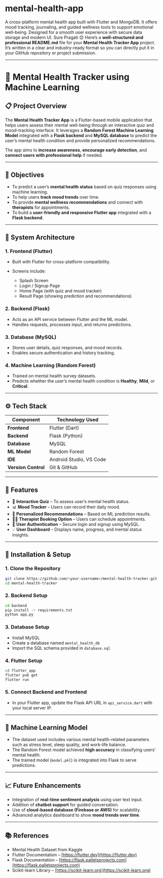 # mental-health-app
A cross-platform mental health app built with Flutter and MongoDB. It offers mood tracking, journaling, and guided wellness tools to support emotional well-being. Designed for a smooth user experience with secure data storage and modern UI.
Sure Pragati 😊
Here’s a **well-structured and professional README.md** file for your **Mental Health Tracker App** project.
It’s written in a clear and industry-ready format so you can directly put it in your GitHub repository or project submission.

---

# 🧠 Mental Health Tracker using Machine Learning

## 📋 Project Overview

The **Mental Health Tracker App** is a Flutter-based mobile application that helps users assess their mental well-being through an interactive quiz and mood-tracking interface.
It leverages a **Random Forest Machine Learning Model** integrated with a **Flask backend** and **MySQL database** to predict the user’s mental health condition and provide personalized recommendations.

The app aims to **increase awareness**, **encourage early detection**, and **connect users with professional help** if needed.

---

## 🎯 Objectives

* To predict a user’s **mental health status** based on quiz responses using machine learning.
* To help users **track mood trends** over time.
* To provide **mental wellness recommendations** and connect with **therapists** for appointments.
* To build a **user-friendly and responsive Flutter app** integrated with a **Flask backend**.

---

## 🧩 System Architecture

### 1. **Frontend (Flutter)**

* Built with Flutter for cross-platform compatibility.
* Screens include:

  * Splash Screen
  * Login / Signup Page
  * Home Page (with quiz and mood tracker)
  * Result Page (showing prediction and recommendations)

### 2. **Backend (Flask)**

* Acts as an API service between Flutter and the ML model.
* Handles requests, processes input, and returns predictions.

### 3. **Database (MySQL)**

* Stores user details, quiz responses, and mood records.
* Enables secure authentication and history tracking.

### 4. **Machine Learning (Random Forest)**

* Trained on mental health survey datasets.
* Predicts whether the user’s mental health condition is **Healthy**, **Mild**, or **Critical**.

---

## ⚙️ Tech Stack

| Component           | Technology Used         |
| ------------------- | ----------------------- |
| **Frontend**        | Flutter (Dart)          |
| **Backend**         | Flask (Python)          |
| **Database**        | MySQL                   |
| **ML Model**        | Random Forest           |
| **IDE**             | Android Studio, VS Code |
| **Version Control** | Git & GitHub            |

---

## 🧠 Features

* 🧩 **Interactive Quiz** – To assess user’s mental health status.
* 📊 **Mood Tracker** – Users can record their daily mood.
* 🧾 **Personalized Recommendations** – Based on ML prediction results.
* 👩‍⚕️ **Therapist Booking Option** – Users can schedule appointments.
* 🔐 **User Authentication** – Secure login and signup using MySQL.
* 💡 **User Dashboard** – Displays name, progress, and mental status insights.

---

## 🧰 Installation & Setup

### 1. Clone the Repository

```bash
git clone https://github.com/<your-username>/mental-health-tracker.git
cd mental-health-tracker
```

### 2. Backend Setup

```bash
cd backend
pip install -r requirements.txt
python app.py
```

### 3. Database Setup

* Install MySQL
* Create a database named `mental_health_db`
* Import the SQL schema provided in `database.sql`

### 4. Flutter Setup

```bash
cd flutter_app
flutter pub get
flutter run
```

### 5. Connect Backend and Frontend

* In your Flutter app, update the Flask API URL in `api_service.dart` with your local server IP.

---

## 🧪 Machine Learning Model

* The dataset used includes various mental health-related parameters such as stress level, sleep quality, and work-life balance.
* The Random Forest model achieved **high accuracy** in classifying users’ mental health.
* The trained model (`model.pkl`) is integrated into Flask to serve predictions.

---

## 📈 Future Enhancements

* Integration of **real-time sentiment analysis** using user text input.
* Addition of **chatbot support** for guided conversation.
* Use of **cloud-based database (Firebase or AWS)** for scalability.
* Advanced analytics dashboard to show **mood trends over time**.

---


## 📚 References

* Mental Health Dataset from Kaggle
* Flutter Documentation – [https://flutter.dev](https://flutter.dev)
* Flask Documentation – [https://flask.palletsprojects.com](https://flask.palletsprojects.com)
* Scikit-learn Library – [https://scikit-learn.org](https://scikit-learn.org)



